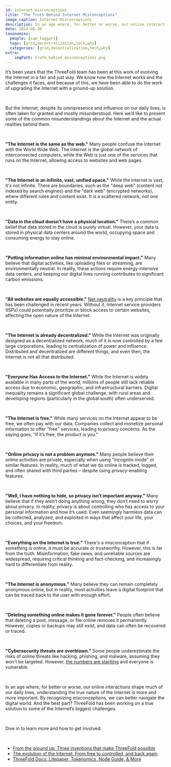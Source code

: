 ```yaml
---
id: internet_misconceptions
title: "The Truth Behind Internet Misconceptions"
image_caption: Internet Misconceptions
description: In an age where, for better or worse, our online interactions shape much of our daily lives, understanding the true nature of the Internet is more and more important.
date: 2024-08-30
taxonomies:
  people: [sam_taggart]
  tags: [grid,decentralization,tech,why]
  categories: [grid,decentralization,tech,why]
extra:
    imgPath: truth_behind_misconceptions.png
---
```


It’s been years that the ThreeFold team has been at this work of evolving the Internet in a fair and just way. We know how the Internet works and the challenges it faces, and because of this, we have been able to do the work of upgrading the Internet with a ground-up solution.

<br/>

But the Internet, despite its omnipresence and influence on our daily lives, is often taken for granted and mostly misunderstood. Here we’d like to present some of the common misunderstandings about the Internet and the actual realities behind them.

<br/>

**"The Internet is the same as the web."** Many people confuse the Internet with the World Wide Web. The Internet is the global network of interconnected computers, while the Web is just one of the services that runs on the Internet, allowing access to websites and web pages.

<br/>

**"The Internet is an infinite, vast, unified space."** While the internet is vast, it's not infinite. There are boundaries, such as the "deep web" (content not indexed by search engines) and the "dark web" (encrypted networks), where different rules and content exist. It is a scattered network, not one entity.

<br/>

**"Data in the cloud doesn’t have a physical location."** There’s a common belief that data stored in the cloud is purely virtual. However, your data is stored in physical data centers around the world, occupying space and consuming energy to stay online.

<br/>

**"Putting information online has minimal environmental impact."** Many believe that digital activities, like uploading files or streaming, are environmentally neutral. In reality, these actions require energy-intensive data centers, and keeping our digital lives running contributes to significant carbon emissions.

<br/>

**"All websites are equally accessible."** [Net neutrality](https://www.eff.org/issues/net-neutrality) is a key principle that has been challenged in recent years. Without it, Internet service providers (ISPs) could potentially prioritize or block access to certain websites, affecting the open nature of the Internet.

<br/>

**"The Internet is already decentralized."** While the Internet was originally designed as a decentralized network, much of it is now controlled by a few large corporations, leading to centralization of power and influence. Distributed and decentralized are different things, and even then, the Internet is not all that distributed.

<br/>

**"Everyone Has Access to the Internet."** While the Internet is widely available in many parts of the world, millions of people still lack reliable access due to economic, geographic, and infrastructural barriers. Digital inequality remains a significant global challenge, with rural areas and developing regions (particularly in the global south) often underserved.

<br/>

**"The Internet is free."** While many services on the Internet appear to be free, we often pay with our data. Companies collect and monetize personal information to offer "free" services, leading to privacy concerns. As the saying goes, “if it’s free, the product is you.”

<br/>

**"Online privacy is not a problem anymore."** Many people believe their online activities are private, especially when using "incognito mode" or similar features. In reality, much of what we do online is tracked, logged, and often shared with third parties – despite using privacy-enabling features.

<br/>

**"Well, I have nothing to hide, so privacy isn’t important anyway."** Many believe that if they aren’t doing anything wrong, they don’t need to worry about privacy. In reality, privacy is about controlling who has access to your personal information and how it’s used. Even seemingly harmless data can be collected, analyzed, and exploited in ways that affect your life, your choices, and your freedom.

<br/>

**"Everything on the Internet is true."** There's a misconception that if something is online, it must be accurate or trustworthy. However, this is far from the truth. Misinformation, fake news, and unreliable sources are widespread, requiring critical thinking and fact-checking, and increasingly hard to differentiate from reality.

<br/>

**"The Internet is anonymous."** Many believe they can remain completely anonymous online, but in reality, most activities leave a digital footprint that can be traced back to the user with enough effort.

<br/>

**"Deleting something online makes it gone forever."** People often believe that deleting a post, message, or file online removes it permanently. However, copies or backups may still exist, and data can often be recovered or traced.

<br/>

**"Cybersecurity threats are overblown."** Some people underestimate the risks of online threats like hacking, phishing, and malware, assuming they won't be targeted. However, [the numbers are startling](https://www.forbes.com/advisor/education/it-and-tech/cybersecurity-statistics/) and everyone is vulnerable.

<br/>

In an age where, for better or worse, our online interactions shape much of our daily lives, understanding the true nature of the Internet is more and more important. By recognizing misconceptions, we can better navigate the digital world. And the best part? ThreeFold has been working on a true solution to some of the Internet’s biggest challenges.

<br/>

Dive in to learn more and how to get involved:

<br/>

- [From the ground up: Three inventions that make ThreeFold possible](https://www.threefold.io/blog/ground-up-innovations/)
- [The evolution of the Internet: From free to controlled, and back again](https://www.threefold.io/blog/eveloution-of-the-internet/)
- [ThreeFold Docs: Litepaper, Tokenomics, Node Guide, & More](https://docs.threefold.io/)